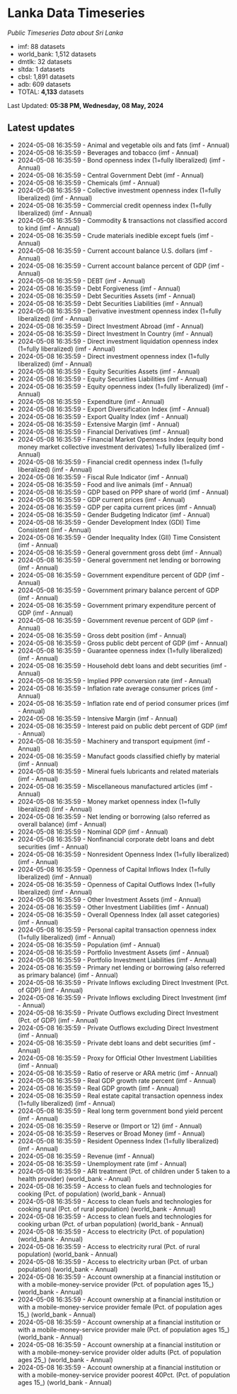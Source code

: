 # Lanka Data Timeseries
*Public Timeseries Data about Sri Lanka*

* imf: 88 datasets
* world_bank: 1,512 datasets
* dmtlk: 32 datasets
* sltda: 1 datasets
* cbsl: 1,891 datasets
* adb: 609 datasets
* TOTAL: **4,133** datasets

Last Updated: **05:38 PM, Wednesday, 08 May, 2024**

## Latest updates

* 2024-05-08 16:35:59 - Animal and vegetable oils and fats (imf - Annual)
* 2024-05-08 16:35:59 - Beverages and tobacco (imf - Annual)
* 2024-05-08 16:35:59 - Bond openness index (1=fully liberalized) (imf - Annual)
* 2024-05-08 16:35:59 - Central Government Debt (imf - Annual)
* 2024-05-08 16:35:59 - Chemicals (imf - Annual)
* 2024-05-08 16:35:59 - Collective investment openness index (1=fully liberalized) (imf - Annual)
* 2024-05-08 16:35:59 - Commercial credit openness index (1=fully liberalized) (imf - Annual)
* 2024-05-08 16:35:59 - Commodity & transactions not classified accord to kind (imf - Annual)
* 2024-05-08 16:35:59 - Crude materials inedible except fuels (imf - Annual)
* 2024-05-08 16:35:59 - Current account balance U.S. dollars (imf - Annual)
* 2024-05-08 16:35:59 - Current account balance percent of GDP (imf - Annual)
* 2024-05-08 16:35:59 - DEBT (imf - Annual)
* 2024-05-08 16:35:59 - Debt Forgiveness (imf - Annual)
* 2024-05-08 16:35:59 - Debt Securities Assets (imf - Annual)
* 2024-05-08 16:35:59 - Debt Securities Liabilities (imf - Annual)
* 2024-05-08 16:35:59 - Derivative investment openness index (1=fully liberalized) (imf - Annual)
* 2024-05-08 16:35:59 - Direct Investment Abroad (imf - Annual)
* 2024-05-08 16:35:59 - Direct Investment In Country (imf - Annual)
* 2024-05-08 16:35:59 - Direct investment liquidation openness index (1=fully liberalized) (imf - Annual)
* 2024-05-08 16:35:59 - Direct investment openness index (1=fully liberalized) (imf - Annual)
* 2024-05-08 16:35:59 - Equity Securities Assets (imf - Annual)
* 2024-05-08 16:35:59 - Equity Securities Liabilities (imf - Annual)
* 2024-05-08 16:35:59 - Equity openness index (1=fully liberalized) (imf - Annual)
* 2024-05-08 16:35:59 - Expenditure (imf - Annual)
* 2024-05-08 16:35:59 - Export Diversification Index (imf - Annual)
* 2024-05-08 16:35:59 - Export Quality Index (imf - Annual)
* 2024-05-08 16:35:59 - Extensive Margin (imf - Annual)
* 2024-05-08 16:35:59 - Financial Derivatives (imf - Annual)
* 2024-05-08 16:35:59 - Financial Market Openness Index (equity bond money market collective investment derivates) 1=fully liberalized (imf - Annual)
* 2024-05-08 16:35:59 - Financial credit openness index (1=fully liberalized) (imf - Annual)
* 2024-05-08 16:35:59 - Fiscal Rule Indicator (imf - Annual)
* 2024-05-08 16:35:59 - Food and live animals (imf - Annual)
* 2024-05-08 16:35:59 - GDP based on PPP share of world (imf - Annual)
* 2024-05-08 16:35:59 - GDP current prices (imf - Annual)
* 2024-05-08 16:35:59 - GDP per capita current prices (imf - Annual)
* 2024-05-08 16:35:59 - Gender Budgeting Indicator (imf - Annual)
* 2024-05-08 16:35:59 - Gender Development Index (GDI) Time Consistent (imf - Annual)
* 2024-05-08 16:35:59 - Gender Inequality Index (GII) Time Consistent (imf - Annual)
* 2024-05-08 16:35:59 - General government gross debt (imf - Annual)
* 2024-05-08 16:35:59 - General government net lending or borrowing (imf - Annual)
* 2024-05-08 16:35:59 - Government expenditure percent of GDP (imf - Annual)
* 2024-05-08 16:35:59 - Government primary balance percent of GDP (imf - Annual)
* 2024-05-08 16:35:59 - Government primary expenditure percent of GDP (imf - Annual)
* 2024-05-08 16:35:59 - Government revenue percent of GDP (imf - Annual)
* 2024-05-08 16:35:59 - Gross debt position (imf - Annual)
* 2024-05-08 16:35:59 - Gross public debt percent of GDP (imf - Annual)
* 2024-05-08 16:35:59 - Guarantee openness index (1=fully liberalized) (imf - Annual)
* 2024-05-08 16:35:59 - Household debt loans and debt securities (imf - Annual)
* 2024-05-08 16:35:59 - Implied PPP conversion rate (imf - Annual)
* 2024-05-08 16:35:59 - Inflation rate average consumer prices (imf - Annual)
* 2024-05-08 16:35:59 - Inflation rate end of period consumer prices (imf - Annual)
* 2024-05-08 16:35:59 - Intensive Margin (imf - Annual)
* 2024-05-08 16:35:59 - Interest paid on public debt percent of GDP (imf - Annual)
* 2024-05-08 16:35:59 - Machinery and transport equipment (imf - Annual)
* 2024-05-08 16:35:59 - Manufact goods classified chiefly by material (imf - Annual)
* 2024-05-08 16:35:59 - Mineral fuels lubricants and related materials (imf - Annual)
* 2024-05-08 16:35:59 - Miscellaneous manufactured articles (imf - Annual)
* 2024-05-08 16:35:59 - Money market openness index (1=fully liberalized) (imf - Annual)
* 2024-05-08 16:35:59 - Net lending or borrowing (also referred as overall balance) (imf - Annual)
* 2024-05-08 16:35:59 - Nominal GDP (imf - Annual)
* 2024-05-08 16:35:59 - Nonfinancial corporate debt loans and debt securities (imf - Annual)
* 2024-05-08 16:35:59 - Nonresident Openness Index (1=fully liberalized) (imf - Annual)
* 2024-05-08 16:35:59 - Openness of Capital Inflows Index (1=fully liberalized) (imf - Annual)
* 2024-05-08 16:35:59 - Openness of Capital Outflows Index (1=fully liberalized) (imf - Annual)
* 2024-05-08 16:35:59 - Other Investment Assets (imf - Annual)
* 2024-05-08 16:35:59 - Other Investment Liabilities (imf - Annual)
* 2024-05-08 16:35:59 - Overall Openness Index (all asset categories) (imf - Annual)
* 2024-05-08 16:35:59 - Personal capital transaction openness index (1=fully liberalized) (imf - Annual)
* 2024-05-08 16:35:59 - Population (imf - Annual)
* 2024-05-08 16:35:59 - Portfolio Investment Assets (imf - Annual)
* 2024-05-08 16:35:59 - Portfolio Investment Liabilities (imf - Annual)
* 2024-05-08 16:35:59 - Primary net lending or borrowing (also referred as primary balance) (imf - Annual)
* 2024-05-08 16:35:59 - Private Inflows excluding Direct Investment (Pct. of GDP) (imf - Annual)
* 2024-05-08 16:35:59 - Private Inflows excluding Direct Investment (imf - Annual)
* 2024-05-08 16:35:59 - Private Outflows excluding Direct Investment (Pct. of GDP) (imf - Annual)
* 2024-05-08 16:35:59 - Private Outflows excluding Direct Investment (imf - Annual)
* 2024-05-08 16:35:59 - Private debt loans and debt securities (imf - Annual)
* 2024-05-08 16:35:59 - Proxy for Official Other Investment Liabilities (imf - Annual)
* 2024-05-08 16:35:59 - Ratio of reserve or ARA metric (imf - Annual)
* 2024-05-08 16:35:59 - Real GDP growth rate percent (imf - Annual)
* 2024-05-08 16:35:59 - Real GDP growth (imf - Annual)
* 2024-05-08 16:35:59 - Real estate capital transaction openness index (1=fully liberalized) (imf - Annual)
* 2024-05-08 16:35:59 - Real long term government bond yield percent (imf - Annual)
* 2024-05-08 16:35:59 - Reserve or (Import or 12) (imf - Annual)
* 2024-05-08 16:35:59 - Reserves or Broad Money (imf - Annual)
* 2024-05-08 16:35:59 - Resident Openness Index (1=fully liberalized) (imf - Annual)
* 2024-05-08 16:35:59 - Revenue (imf - Annual)
* 2024-05-08 16:35:59 - Unemployment rate (imf - Annual)
* 2024-05-08 16:35:59 - ARI treatment (Pct. of children under 5 taken to a health provider) (world_bank - Annual)
* 2024-05-08 16:35:59 - Access to clean fuels and technologies for cooking (Pct. of population) (world_bank - Annual)
* 2024-05-08 16:35:59 - Access to clean fuels and technologies for cooking rural (Pct. of rural population) (world_bank - Annual)
* 2024-05-08 16:35:59 - Access to clean fuels and technologies for cooking urban (Pct. of urban population) (world_bank - Annual)
* 2024-05-08 16:35:59 - Access to electricity (Pct. of population) (world_bank - Annual)
* 2024-05-08 16:35:59 - Access to electricity rural (Pct. of rural population) (world_bank - Annual)
* 2024-05-08 16:35:59 - Access to electricity urban (Pct. of urban population) (world_bank - Annual)
* 2024-05-08 16:35:59 - Account ownership at a financial institution or with a mobile-money-service provider (Pct. of population ages 15_) (world_bank - Annual)
* 2024-05-08 16:35:59 - Account ownership at a financial institution or with a mobile-money-service provider female (Pct. of population ages 15_) (world_bank - Annual)
* 2024-05-08 16:35:59 - Account ownership at a financial institution or with a mobile-money-service provider male (Pct. of population ages 15_) (world_bank - Annual)
* 2024-05-08 16:35:59 - Account ownership at a financial institution or with a mobile-money-service provider older adults (Pct. of population ages 25_) (world_bank - Annual)
* 2024-05-08 16:35:59 - Account ownership at a financial institution or with a mobile-money-service provider poorest 40Pct. (Pct. of population ages 15_) (world_bank - Annual)